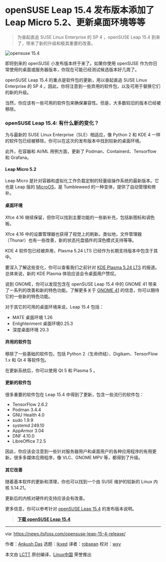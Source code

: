 [#]: subject: "openSUSE Leap 15.4 Release Adds Leap Micro 5.2, Updated Desktop Environments, and More"
[#]: via: "https://news.itsfoss.com/opensuse-leap-15-4-release/"
[#]: author: "Ankush Das https://news.itsfoss.com/author/ankush/"
[#]: collector: "lkxed"
[#]: translator: "robsean"
[#]: reviewer: "wxy"
[#]: publisher: "wxy"
[#]: url: "https://linux.cn/article-14695-1.html"

openSUSE Leap 15.4 发布版本添加了 Leap Micro 5.2、更新桌面环境等等
======

> 为奋起直追 SUSE Linux Enterprise 的 SP 4 ，openSUSE Leap 15.4 到来了，带来了新的升级和极其重要的改善。

![opensuse 15.4][1]

即将到来的 openSUSE 小发布版本终于来了。如果你使用 openSUSE 作为你日常使用的桌面或服务器版本，你现在可能已经测试候选版本好几周了。

openSUSE Leap 15.4 的重点是软件包的更新，用以奋起直追 SUSE Linux Enterprise 的 SP 4 。因此，你将注意到一些弃用的软件包，以及可用于替换它们的新的升级。

当然，你应该有一些可用的软件包来确保兼容性。但是，大多数较旧的版本已经被移除。

### openSUSE Leap 15.4: 有什么新的变化？

为与最新的 SUSE Linux Enterprise（SLE）相适应，像 Python 2 和 KDE 4 一样的软件包已经被移除。你可以在这次的发布版本中找到较新的桌面环境。

此外，在容器和 AI/ML 用例方面，更新了 Podman、Containerd、Tensorflow 和 Grafana。

#### Leap Micro 5.2

Leap Micro 是针对容器和虚拟化工作负载定制的轻量级操作系统的最新版本。它也是 Leap 版的 [MicroOS][2]，是 Tumbleweed 的一种变体，提供了自动管理和修补。

#### 桌面环境

Xfce 4.16 继续保留，但你可以找到主要功能的一些新补充，包括新图标和调色板。

Xfce 4.16 中的设置管理器也获得了视觉上的刷新。类似地，文件管理器（Thunar）也有一些改善，新的状态托盘插件的深色模式支持等等。

KDE 4 软件包已经被弃用，Plasma 5.24 LTS 已经作为长期支持版本中包含于其中。

要深入了解这些变化，你可以查看我们之前针对 [KDE Plasma 5.24 LTS][3] 的报道。总体来说，新的 KDE Plasma 体验应该会令桌面用户赞叹。

说到 GNOME，你可以发现包含在 openSUSE Leap 15.4 中的 GNOME 41 带来了一系列的改善和新的特色功能。了解更多关于 [GNOME 41][4] 的信息，你可以期待它的一些新的特色功能。

对于其它的可用的桌面环境来说，Leap 15.4 包括：

* MATE 桌面环境 1.26
* Enlightenment 桌面环境0.25.3
* 深度桌面环境 20.3

#### 弃用的软件包

移除了一些基础的软件包，包括 Python 2（生命终结）、Digikam、TensorFlow 1.x 和 Qt 4 等软件包。

在更新系统后，你可以使用 Qt 5 和 Plasma 5 。

#### 更新的软件包

很多重要的软件包在 Leap 15.4 中得到了更新，包含一些流行的软件包：

* TensorFlow 2.6.2
* Podman 3.4.4
* GNU Health 4.0
* sudo 1.9.9
* systemd 249.10
* AppArmor 3.04
* DNF 4.10.0
* LibreOffice 7.2.5

因此，你应该会注意到一些针对服务器用户和桌面用户的各种应用程序的有用更新。很多多媒体应用程序，像 VLC、GNOME MPV 等，都得到了升级。

#### 其它改善

随着基本软件的更新和清理，你也可以找到一个由 SUSE 维护的较新的 Linux 内核 5.14.21。

更新后的内核对硬件的支持应该会有改善。

更多信息，你可以参考针对 [openSUSE Leap 15.4][5] 的发布版本说明。

> **[下载 openSUSE Leap 15.4][6]**

--------------------------------------------------------------------------------

via: https://news.itsfoss.com/opensuse-leap-15-4-release/

作者：[Ankush Das][a]
选题：[lkxed][b]
译者：[robsean](https://github.com/robsean)
校对：[wxy](https://github.com/wxy)

本文由 [LCTT](https://github.com/LCTT/TranslateProject) 原创编译，[Linux中国](https://linux.cn/) 荣誉推出

[a]: https://news.itsfoss.com/author/ankush/
[b]: https://github.com/lkxed
[1]: https://news.itsfoss.com/wp-content/uploads/2022/06/opensuse-leap-15-4.jpg
[2]: https://microos.opensuse.org/
[3]: https://news.itsfoss.com/kde-plasma-5-24-lts-release/
[4]: https://news.itsfoss.com/gnome-41-release/
[5]: https://doc.opensuse.org/release-notes/x86_64/openSUSE/Leap/15.4/#rnotes
[6]: https://get.opensuse.org/leap/15.4/
